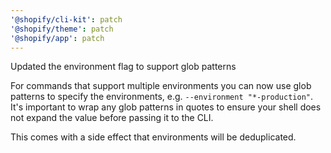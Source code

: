 ```yaml
---
'@shopify/cli-kit': patch
'@shopify/theme': patch
'@shopify/app': patch
---
```


Updated the environment flag to support glob patterns

For commands that support multiple environments you can now use glob patterns
to specify the environments, e.g. `--environment "*-production"`. It's important
to wrap any glob patterns in quotes to ensure your shell does not expand the
value before passing it to the CLI.

This comes with a side effect that environments will be deduplicated.
